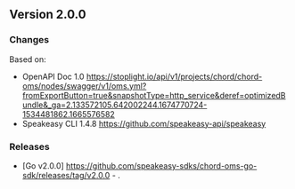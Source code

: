 

## Version 2.0.0
### Changes
Based on:
- OpenAPI Doc 1.0 https://stoplight.io/api/v1/projects/chord/chord-oms/nodes/swagger/v1/oms.yml?fromExportButton=true&snapshotType=http_service&deref=optimizedBundle&_ga=2.133572105.642002244.1674770724-1534481862.1665576582
- Speakeasy CLI 1.4.8 https://github.com/speakeasy-api/speakeasy
### Releases
- [Go v2.0.0] https://github.com/speakeasy-sdks/chord-oms-go-sdk/releases/tag/v2.0.0 - .